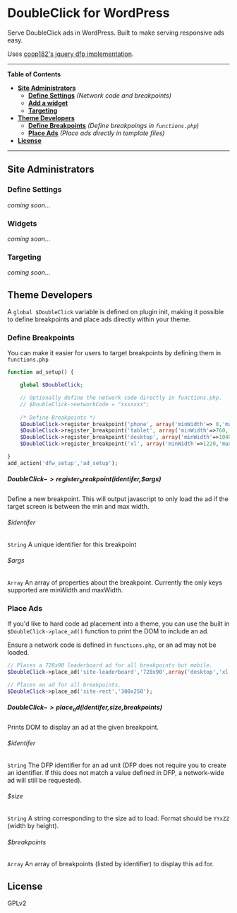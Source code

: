 # DoubleClick for WordPress

Serve DoubleClick ads in WordPress. Built to make serving responsive ads easy.

Uses [coop182's jquery dfp implementation](https://github.com/coop182/jquery.dfp.js).

* * *

__Table of Contents__

 - [__Site Administrators__](#site-administrators)
 	- [__Define Settings__](#define-settings) _(Network code and breakpoints)_
 	- [__Add a widget__](#widgets)
 	- [__Targeting__](#targeting)
 - [__Theme Developers__](#theme-developers)
	- [__Define Breakpoints__](#define-breakpoints) _(Define breakpoings in `functions.php`)_
	- [__Place Ads__](#place-ads) _(Place ads directly in template files)_
 - [__License__](#license)

* * *

## Site Administrators

### Define Settings

_coming soon..._

### Widgets

_coming soon..._

### Targeting

_coming soon..._

## Theme Developers

A `global $DoubleClick` variable is defined on plugin init, making it possible to define breakpoints
and place ads directly within your theme.

### Define Breakpoints

You can make it easier for users to target breakpoints by defining them in `functions.php`

```php
function ad_setup() {

	global $DoubleClick;

	// Optionally define the network code directly in functions.php.
	// $DoubleClick->networkCode = "xxxxxxx";
		
	/* Define Breakpoints */
	$DoubleClick->register_breakpoint('phone', array('minWidth'=> 0,'maxWidth'=>720));
	$DoubleClick->register_breakpoint('tablet', array('minWidth'=>760,'maxWidth'=>1040));
	$DoubleClick->register_breakpoint('desktop', array('minWidth'=>1040,'maxWidth'=>1220));
	$DoubleClick->register_breakpoint('xl', array('minWidth'=>1220,'maxWidth'=>9999));

}
add_action('dfw_setup','ad_setup');
```

##### $DoubleClick->register_breakpoint($identifer,$args)
    
Define a new breakpoint. This will output javascript to only load the ad if the target screen is between the min and max width.

###### $identifer
`String` A unique identifier for this breakpoint

###### $args
`Array` An array of properties about the breakpoint. Currently the only keys supported are minWidth and maxWidth.

### Place Ads

If you'd like to hard code ad placement into a theme, you can use the built in 
`$DoubleClick->place_ad()` function to print the DOM to include an ad.

Ensure a network code is defined in `functions.php`, or an ad may not be loaded.

```php
// Places a 728x90 leaderboard ad for all breakpoints but mobile.
$DoubleClick->place_ad('site-leaderboard','728x90',array('desktop','xl','tablet'));

// Places an ad for all breakpoints.
$DoubleClick->place_ad('site-rect','300x250');
```

##### $DoubleClick->place_ad($identifer,$size,$breakpoints)
    
Prints DOM to display an ad at the given breakpoint.

###### $identifer

`String` The DFP identifier for an ad unit (DFP does not require you to create an identifier. If this does not match a value defined in DFP, a network-wide ad will still be requested).

###### $size

`String` A string corresponding to the size ad to load. Format should be `YYxZZ` (width by height).

###### $breakpoints

`Array` An array of breakpoints (listed by identifier) to display this ad for.

## License

GPLv2
